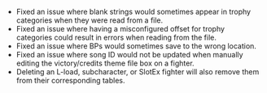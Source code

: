 - Fixed an issue where blank strings would sometimes appear in trophy categories when they were read from a file.
- Fixed an issue where having a misconfigured offset for trophy categories could result in errors when reading from the file.
- Fixed an issue where BPs would sometimes save to the wrong location.
- Fixed an issue where song ID would not be updated when manually editing the victory/credits theme file box on a fighter.
- Deleting an L-load, subcharacter, or SlotEx fighter will also remove them from their corresponding tables.